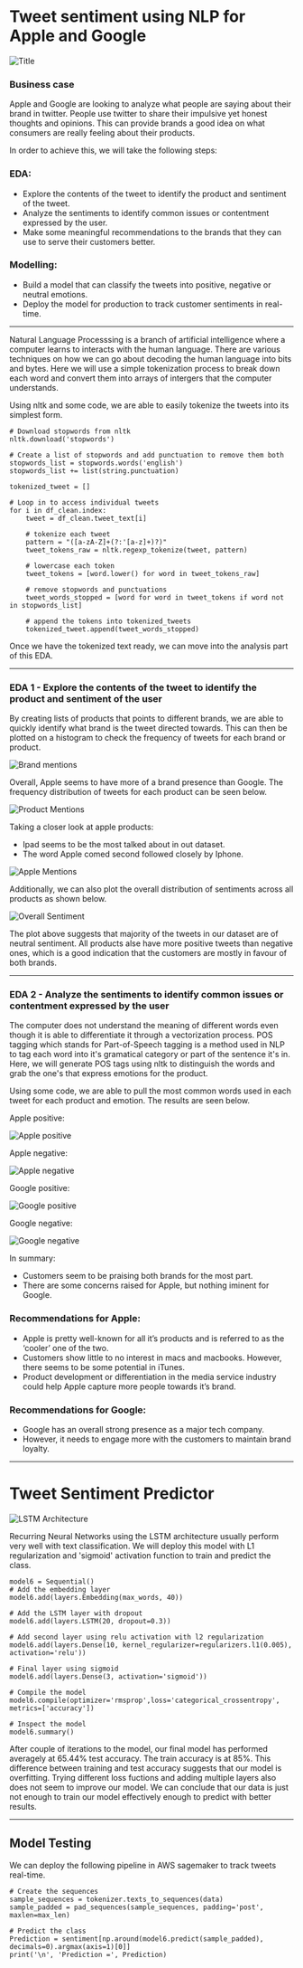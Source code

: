 # Tweet sentiment using NLP for Apple and Google

![Title](https://github.com/dicchyant84/NLP-of-tweet-sentiment-for-Google-and-Apple/blob/main/Images/Title.jpg)

### Business case

Apple and Google are looking to analyze what people are saying about their brand in twitter. People use twitter to share their impulsive yet honest thoughts and opinions. This can provide brands a good idea on what consumers are really feeling about their products. 

In order to achieve this, we will take the following steps:

### EDA:
* Explore the contents of the tweet to identify the product and sentiment of the tweet.
* Analyze the sentiments to identify common issues or contentment expressed by the user.
* Make some meaningful recommendations to the brands that they can use to serve their customers better.

### Modelling:
* Build a model that can classify the tweets into positive, negative or neutral emotions.
* Deploy the model for production to track customer sentiments in real-time.

------------------------------------------------------------------------------------------------

Natural Language Processsing is a branch of artificial intelligence where a computer learns to interacts with the human language. There are various techniques on how we can go about decoding the human language into bits and bytes. Here we will use a simple tokenization process to break down each word and convert them into arrays of intergers that the computer understands.

Using nltk and some code, we are able to easily tokenize the tweets into its simplest form.

```
# Download stopwords from nltk
nltk.download('stopwords')

# Create a list of stopwords and add punctuation to remove them both
stopwords_list = stopwords.words('english')
stopwords_list += list(string.punctuation)

tokenized_tweet = []

# Loop in to access individual tweets
for i in df_clean.index:
    tweet = df_clean.tweet_text[i]
        
    # tokenize each tweet
    pattern = "([a-zA-Z]+(?:'[a-z]+)?)"
    tweet_tokens_raw = nltk.regexp_tokenize(tweet, pattern)
        
    # lowercase each token
    tweet_tokens = [word.lower() for word in tweet_tokens_raw]
        
    # remove stopwords and punctuations
    tweet_words_stopped = [word for word in tweet_tokens if word not in stopwords_list] 
    
    # append the tokens into tokenized_tweets
    tokenized_tweet.append(tweet_words_stopped)
```
Once we have the tokenized text ready, we can move into the analysis part of this EDA.

----------------------------------------------------------------------------------------------------------------------------------

### EDA 1 -  Explore the contents of the tweet to identify the product and sentiment of the user

By creating lists of products that points to different brands, we are able to quickly identify what brand is the tweet directed towards. This can then be plotted on a histogram to check the frequency of tweets for each brand or product.

![Brand mentions](https://github.com/dicchyant84/NLP-of-tweet-sentiment-for-Google-and-Apple/blob/main/Images/Brand_Mentions.jpg)

Overall, Apple seems to have more of a brand presence than Google.
The frequency distribution of tweets for each product can be seen below.

![Product Mentions](https://github.com/dicchyant84/NLP-of-tweet-sentiment-for-Google-and-Apple/blob/main/Images/Product_mentions.jpg)

Taking a closer look at apple products:
* Ipad seems to be the most talked about in out dataset.
* The word Apple comed second followed closely by Iphone.

![Apple Mentions](https://github.com/dicchyant84/NLP-of-tweet-sentiment-for-Google-and-Apple/blob/main/Images/Apple_Mentions.jpg)

Additionally, we can also plot the overall distribution of sentiments across all products as shown below.

![Overall Sentiment](https://github.com/dicchyant84/NLP-of-tweet-sentiment-for-Google-and-Apple/blob/main/Images/Sentiment_distribution.jpg)

The plot above suggests that majority of the tweets in our dataset are of neutral sentiment. All products alse have more positive tweets than negative ones, which is a good indication that the customers are mostly in favour of both brands.

-------------------------------------------------------------------------------------------------------------

### EDA 2 - Analyze the sentiments to identify common issues or contentment expressed by the user

The computer does not understand the meaning of different words even though it is able to differentiate it through a vectorization process. POS tagging which stands for Part-of-Speech tagging is a method used in NLP to tag each word into it's gramatical category or part of the sentence it's in. Here, we will generate POS tags using nltk to distinguish the words and grab the one's that express emotions for the product.

Using some code, we are able to pull the most common words used in each tweet for each product and emotion.
The results are seen below.

Apple positive:

![Apple positive](https://github.com/dicchyant84/NLP-of-tweet-sentiment-for-Google-and-Apple/blob/main/Images/apple_postive_wordcloud.jpg)

Apple negative:

![Apple negative](https://github.com/dicchyant84/NLP-of-tweet-sentiment-for-Google-and-Apple/blob/main/Images/apple_negative_wordcloud.jpg)

Google positive:

![Google positive](https://github.com/dicchyant84/NLP-of-tweet-sentiment-for-Google-and-Apple/blob/main/Images/google_positive_wordcloud.jpg)

Google negative:

![Google negative](https://github.com/dicchyant84/NLP-of-tweet-sentiment-for-Google-and-Apple/blob/main/Images/google_negative_wordcloud.jpg)

In summary:
* Customers seem to be praising both brands for the most part. 
* There are some concerns raised for Apple, but nothing iminent for Google.

### Recommendations for Apple:

* Apple is pretty well-known for all it’s products and is referred to as the ‘cooler’ one of the two.
* Customers show little to no interest in macs and macbooks. However, there seems to be some potential in iTunes.
* Product development or differentiation in the media service industry could help Apple capture more people towards it’s brand.

### Recommendations for Google:

* Google has an overall strong presence as a major tech company.
* However, it needs to engage more with the customers to maintain brand loyalty.

----------------------------------------------------------------------------------------------------------


# Tweet Sentiment Predictor


![LSTM Architecture](https://github.com/dicchyant84/NLP-of-tweet-sentiment-for-Google-and-Apple/blob/main/Images/Architecture-EncoderDecoder_v2-1080x453.png)


Recurring Neural Networks using the LSTM architecture usually perform very well with text classification. We will deploy this model with L1 regularization and 'sigmoid' activation function to train and predict the class.


```
model6 = Sequential()
# Add the embedding layer
model6.add(layers.Embedding(max_words, 40))

# Add the LSTM layer with dropout
model6.add(layers.LSTM(20, dropout=0.3)) 

# Add second layer using relu activation with l2 regularization
model6.add(layers.Dense(10, kernel_regularizer=regularizers.l1(0.005), activation='relu'))

# Final layer using sigmoid
model6.add(layers.Dense(3, activation='sigmoid'))

# Compile the model
model6.compile(optimizer='rmsprop',loss='categorical_crossentropy', metrics=['accuracy'])

# Inspect the model
model6.summary()
```


After couple of iterations to the model, our final model has performed averagely at 65.44% test accuracy. The train accuracy is at 85%. This difference between training and test accuracy suggests that our model is overfitting. Trying different loss fuctions and adding multiple layers also does not seem to improve our model. We can conclude that our data is just not enough to train our model effectively enough to predict with better results.


------------------------------------------------------------------------------------------------------------------------------------------------------

## Model Testing

We can deploy the following pipeline in AWS sagemaker to track tweets real-time.

```
# Create the sequences
sample_sequences = tokenizer.texts_to_sequences(data)
sample_padded = pad_sequences(sample_sequences, padding='post', maxlen=max_len)           

# Predict the class
Prediction = sentiment[np.around(model6.predict(sample_padded), decimals=0).argmax(axis=1)[0]]
print('\n', 'Prediction =', Prediction)
```
